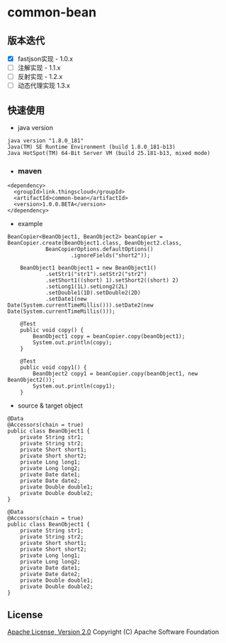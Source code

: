 # common-bean

## 版本迭代

- [x] fastjson实现 - 1.0.x
- [ ] 注解实现 - 1.1.x
- [ ] 反射实现 - 1.2.x
- [ ] 动态代理实现 1.3.x

## 快速使用

- java version

```
java version "1.8.0_181"
Java(TM) SE Runtime Environment (build 1.8.0_181-b13)
Java HotSpot(TM) 64-Bit Server VM (build 25.181-b13, mixed mode)
```

- ### maven

```
<dependency>
  <groupId>link.thingscloud</groupId>
  <artifactId>common-bean</artifactId>
  <version>1.0.0.BETA</version>
</dependency>
```

- example

```
BeanCopier<BeanObject1, BeanObject2> beanCopier = BeanCopier.create(BeanObject1.class, BeanObject2.class,
            BeanCopierOptions.defaultOptions()
                    .ignoreFields("short2"));

    BeanObject1 beanObject1 = new BeanObject1()
            .setStr1("str1").setStr2("str2")
            .setShort1((short) 1).setShort2((short) 2)
            .setLong1(1L).setLong2(2L)
            .setDouble1(1D).setDouble2(2D)
            .setDate1(new Date(System.currentTimeMillis())).setDate2(new Date(System.currentTimeMillis()));

    @Test
    public void copy() {
        BeanObject1 copy = beanCopier.copy(beanObject1);
        System.out.println(copy);
    }

    @Test
    public void copy1() {
        BeanObject2 copy1 = beanCopier.copy(beanObject1, new BeanObject2());
        System.out.println(copy1);
    }
```

- source & target object

```
@Data
@Accessors(chain = true)
public class BeanObject1 {
    private String str1;
    private String str2;
    private Short short1;
    private Short short2;
    private Long long1;
    private Long long2;
    private Date date1;
    private Date date2;
    private Double double1;
    private Double double2;
}

@Data
@Accessors(chain = true)
public class BeanObject1 {
    private String str1;
    private String str2;
    private Short short1;
    private Short short2;
    private Long long1;
    private Long long2;
    private Date date1;
    private Date date2;
    private Double double1;
    private Double double2;
}
```

## License

[Apache License, Version 2.0](http://www.apache.org/licenses/LICENSE-2.0.html) Copyright (C) Apache Software Foundation
